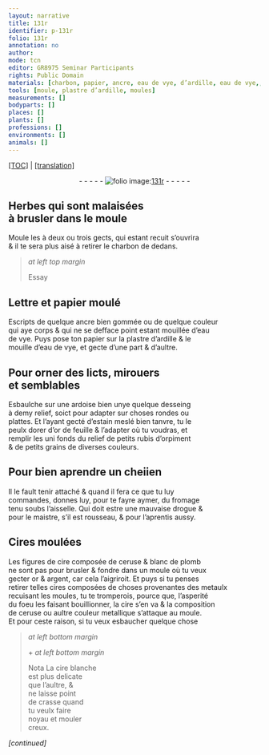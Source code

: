 ```yaml
---
layout: narrative
title: 131r
identifier: p-131r
folio: 131r
annotation: no
author:
mode: tcn
editor: GR8975 Seminar Participants
rights: Public Domain
materials: [charbon, papier, ancre, eau de vye, d’ardille, eau de vye,, ardoise, estain, tanvre, or, rubis, orpiment, fromage, Cires, cire, ceruse, blanc de plomb, argent,, cires, metaulx, cire blanche, crasse]
tools: [moule, plastre d’ardille, moules]
measurements: []
bodyparts: []
places: []
plants: []
professions: []
environments: []
animals: []
---
```


 <p><a href="{{ site.baseurl }}/normalized/">[TOC]</a> | <a href="{{ site.baseurl }}/texts/p-131r_tl/" target="_blank">[translation]</a></p><div class="folio" align="center">- - - - - <a href="http://gallica.bnf.fr/ark:/12148/btv1b10500001g/f267.item.r=" target="_blank"><img src="https://cu-mkp.github.io/2017-workshop-edition/assets/photo-icon.png" alt="folio image: " style="display:inline-block; margin-bottom:-3px;"/>131r</a> - - - - - </div>  
  

## Herbes qui sont malaisées<br/> à brusler dans le <span class="tl">moule</span>

 
Moule les à deux ou trois gects, qui estant recuit s’ouvrira<br/> & il te sera plus aisé à retirer le <span class="m">charbon</span> de dedans.
 
 
> *at left top margin*
> 
> 
> Essay

 
 
  

## L<span class="exp">ett</span>re et <span class="m">papier</span> moulé

 
Escripts de quelque <span class="m">ancre</span> bien gommée ou de quelque couleur<br/> qui aye corps & qui ne se defface point estant mouillée d’<span class="m">eau<br/> de vye</span>. Puys pose ton <span class="m">papier</span> sur la <span class="tl">plastre <span class="m">d’ardille</span></span> & le<br/> mouille d’<span class="m">eau de vye,</span> et gecte d’une part & d’aultre.
 
 
  

## Pour orner des licts, mirouers<br/> et semblables

 
Esbaulche sur une <span class="m">ardoise</span> bien unye quelque desseing<br/> à demy relief, soict pour adapter sur choses rondes ou<br/> plattes. Et l’ayant gecté d’<span class="m">estain</span> meslé bien <span class="m">tanvre</span>, tu le<br/> peulx dorer d’<span class="m">or</span> de feuille & l’adapter où tu voudras, et<br/> remplir les <span class="del">uni</span> fonds du relief de petits <span class="m">rubis</span> d’<span class="m">orpiment</span><br/> & de petits grains de diverses couleurs.
 
 
  

## Pour bien aprendre un ch<span class="del">e</span>i<span class="del">i</span>en

 
 Il le fault tenir attaché & quand il fera ce que tu luy<br/> comma<span class="exp">n</span>des, donnes luy, pour te fayre aymer, du <span class="m">fromage</span><br/> tenu soubs l’aisselle. Qui doit estre une mauvaise drogue &<br/> pour le maistre, s’il est rousseau, & pour l’aprentis aussy.
 
 
  

## <span class="m">Cires</span> moulées

 
Les figures de <span class="m">cire</span> composée de <span class="m">ceruse</span> & <span class="m">blanc de plomb</span><br/> ne sont pas pour brusler & fondre dans un <span class="tl">moule</span> où tu veux<br/> gecter <span class="m">or</span> & <span class="m">argent,</span> car cela l’aigriroit. Et puys si tu penses<br/> retirer telles <span class="m">cires</span> composées de choses provena<span class="exp">n</span>tes des <span class="m">metaulx</span><br/> recuisant les <span class="tl">moules</span>, tu te tromperois, pource que, l’asperité<br/> du foeu les faisant bouill<span class="del">i</span>onner, la <span class="m">cire</span> s’en va & la composition<br/> de <span class="m">ceruse</span> ou aultre couleur metallique s’attaque au <span class="tl">moule</span>.<br/> Et pour ceste raison, si tu veux esbaucher quelque chose 
 
> *at left bottom margin*
> 
> 
>   \+ 
> *at left bottom margin*
> 
> 
> Nota
 La <span class="m">cire blanche</span><br/> est plus delicate<br/> que l’aultre, & <br/> ne laisse point<br/> de <span class="m">crasse</span> quand<br/> tu veulx faire<br/> noyau et mouler<br/> creux.
 
*[continued]*
 
 